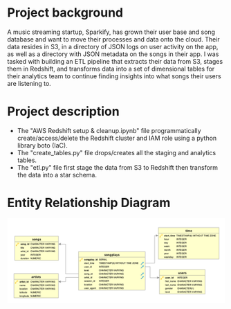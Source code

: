 # Project background
A music streaming startup, Sparkify, has grown their user base and song database and want to move their processes and data onto the cloud. Their data resides in S3, in a directory of JSON logs on user activity on the app, as well as a directory with JSON metadata on the songs in their app. I was tasked with building an ETL pipeline that extracts their data from S3, stages them in Redshift, and transforms data into a set of dimensional tables for their analytics team to continue finding insights into what songs their users are listening to.

# Project description
- The "AWS Redshift setup & cleanup.ipynb" file programmatically create/access/delete the Redshift cluster and IAM role using a python library boto (IaC).
- The "create_tables.py" file drops/creates all the staging and analytics tables.
- The "etl.py" file first stage the data from S3 to Redshift then transform the data into a star schema.

# Entity Relationship Diagram
![Alt text](Fact_Dim_Tables.png?raw=true)
